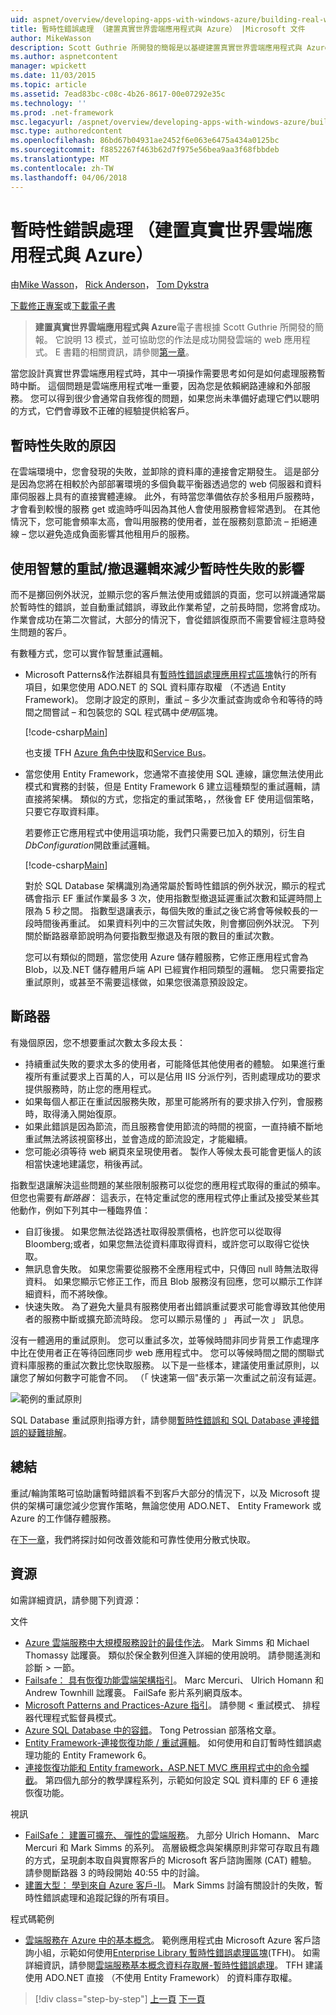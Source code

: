 ```yaml
---
uid: aspnet/overview/developing-apps-with-windows-azure/building-real-world-cloud-apps-with-windows-azure/transient-fault-handling
title: 暫時性錯誤處理 （建置真實世界雲端應用程式與 Azure） |Microsoft 文件
author: MikeWasson
description: Scott Guthrie 所開發的簡報是以基礎建置真實世界雲端應用程式與 Azure 的電子書。 它說明 13 模式和做法，他可以...
ms.author: aspnetcontent
manager: wpickett
ms.date: 11/03/2015
ms.topic: article
ms.assetid: 7ead83bc-c08c-4b26-8617-00e07292e35c
ms.technology: ''
ms.prod: .net-framework
msc.legacyurl: /aspnet/overview/developing-apps-with-windows-azure/building-real-world-cloud-apps-with-windows-azure/transient-fault-handling
msc.type: authoredcontent
ms.openlocfilehash: 86bd67b04931ae2452f6e063e6475a434a0125bc
ms.sourcegitcommit: f8852267f463b62d7f975e56bea9aa3f68fbbdeb
ms.translationtype: MT
ms.contentlocale: zh-TW
ms.lasthandoff: 04/06/2018
---
```

<a name="transient-fault-handling-building-real-world-cloud-apps-with-azure"></a>暫時性錯誤處理 （建置真實世界雲端應用程式與 Azure）
====================
由[Mike Wasson](https://github.com/MikeWasson)， [Rick Anderson](https://github.com/Rick-Anderson)， [Tom Dykstra](https://github.com/tdykstra)

[下載修正專案](http://code.msdn.microsoft.com/Fix-It-app-for-Building-cdd80df4)或[下載電子書](http://blogs.msdn.com/b/microsoft_press/archive/2014/07/23/free-ebook-building-cloud-apps-with-microsoft-azure.aspx)

> **建置真實世界雲端應用程式與 Azure**電子書根據 Scott Guthrie 所開發的簡報。 它說明 13 模式，並可協助您的作法是成功開發雲端的 web 應用程式。 E 書籍的相關資訊，請參閱[第一章](introduction.md)。


當您設計真實世界雲端應用程式時，其中一項操作需要思考如何是如何處理服務暫時中斷。 這個問題是雲端應用程式唯一重要，因為您是依賴網路連線和外部服務。 您可以得到很少會通常自我修復的問題，如果您尚未準備好處理它們以聰明的方式，它們會導致不正確的經驗提供給客戶。

## <a name="causes-of-transient-failures"></a>暫時性失敗的原因

在雲端環境中，您會發現的失敗，並卸除的資料庫的連接會定期發生。 這是部分是因為您將在相較於內部部署環境的多個負載平衡器透過您的 web 伺服器和資料庫伺服器上具有的直接實體連線。 此外，有時當您準備依存於多租用戶服務時，才會看到較慢的服務 get 或逾時呼叫因為其他人會使用服務會經常遇到。 在其他情況下，您可能會頻率太高，會叫用服務的使用者，並在服務刻意節流 – 拒絕連線 – 您以避免造成負面影響其他租用戶的服務。

## <a name="use-smart-retryback-off-logic-to-mitigate-the-effect-of-transient-failures"></a>使用智慧的重試/撤退邏輯來減少暫時性失敗的影響

而不是擲回例外狀況，並顯示您的客戶無法使用或錯誤的頁面，您可以辨識通常屬於暫時性的錯誤，並自動重試錯誤，導致此作業希望，之前長時間，您將會成功。 作業會成功在第二次嘗試，大部分的情況下，會從錯誤復原而不需要曾經注意時發生問題的客戶。

有數種方式，您可以實作智慧重試邏輯。

- Microsoft Patterns&amp;作法群組具有[暫時性錯誤處理應用程式區塊](https://msdn.microsoft.com/library/dn440719(v=pandp.60).aspx)執行的所有項目，如果您使用 ADO.NET 的 SQL 資料庫存取權 （不透過 Entity Framework)。 您剛才設定的原則，重試 – 多少次重試查詢或命令和等待的時間之間嘗試 – 和包裝您的 SQL 程式碼中*使用*區塊。

    [!code-csharp[Main](transient-fault-handling/samples/sample1.cs)]

    也支援 TFH [Azure 角色中快取](https://msdn.microsoft.com/library/windowsazure/dn386103.aspx)和[Service Bus](https://azure.microsoft.com/services/service-bus/)。
- 當您使用 Entity Framework，您通常不直接使用 SQL 連線，讓您無法使用此模式和實務的封裝，但是 Entity Framework 6 建立這種類型的重試邏輯，請直接將架構。 類似的方式，您指定的重試策略，，然後會 EF 使用這個策略，只要它存取資料庫。

    若要修正它應用程式中使用這項功能，我們只需要已加入的類別，衍生自*DbConfiguration*開啟重試邏輯。

    [!code-csharp[Main](transient-fault-handling/samples/sample2.cs)]

    對於 SQL Database 架構識別為通常屬於暫時性錯誤的例外狀況，顯示的程式碼會指示 EF 重試作業最多 3 次，使用指數型撤退延遲重試次數和延遲時間上限為 5 秒之間。 指數型退讓表示，每個失敗的重試之後它將會等候較長的一段時間後再重試。 如果資料列中的三次嘗試失敗，則會擲回例外狀況。 下列關於斷路器章節說明為何要指數型撤退及有限的數目的重試次數。

    您可以有類似的問題，當您使用 Azure 儲存體服務，它修正應用程式會為 Blob，以及.NET 儲存體用戶端 API 已經實作相同類型的邏輯。 您只需要指定重試原則，或甚至不需要這樣做，如果您很滿意預設設定。

<a id="circuitbreakers"></a>
## <a name="circuit-breakers"></a>斷路器

有幾個原因，您不想要重試次數太多段太長：

- 持續重試失敗的要求太多的使用者，可能降低其他使用者的體驗。 如果進行重複所有重試要求上百萬的人，可以是佔用 IIS 分派佇列，否則處理成功的要求提供服務時，防止您的應用程式。
- 如果每個人都正在重試因服務失敗，那里可能將所有的要求排入佇列，會服務時，取得湧入開始復原。
- 如果此錯誤是因為節流，而且服務會使用節流的時間的視窗，一直持續不斷地重試無法將該視窗移出，並會造成的節流設定，才能繼續。
- 您可能必須等待 web 網頁來呈現使用者。 製作人等候太長可能會更惱人的該相當快速地建議您，稍後再試。

指數型退讓解決這些問題的某些限制服務可以從您的應用程式取得的重試的頻率。 但您也需要有*斷路器*： 這表示，在特定重試您的應用程式停止重試及接受某些其他動作，例如下列其中一種臨界值：

- 自訂後援。 如果您無法從路透社取得股票價格，也許您可以從取得 Bloomberg;或者，如果您無法從資料庫取得資料，或許您可以取得它從快取。
- 無訊息會失敗。 如果您需要從服務不全應用程式中，只傳回 null 時無法取得資料。 如果您顯示它修正工作，而且 Blob 服務沒有回應，您可以顯示工作詳細資料，而不將映像。
- 快速失敗。 為了避免大量具有服務使用者出錯誤重試要求可能會導致其他使用者的服務中斷或擴充節流時段。 您可以顯示易懂的 」 再試一次 」 訊息。

沒有一體適用的重試原則。 您可以重試多次，並等候時間非同步背景工作處理序中比在使用者正在等待回應同步 web 應用程式中。 您可以等候時間之間的關聯式資料庫服務的重試次數比您快取服務。 以下是一些樣本，建議使用重試原則，以讓您了解如何數字可能會不同。 （「 快速第一個"表示第一次重試之前沒有延遲。

![範例的重試原則](transient-fault-handling/_static/image1.png)

SQL Database 重試原則指導方針，請參閱[暫時性錯誤和 SQL Database 連接錯誤的疑難排解](https://azure.microsoft.com/documentation/articles/sql-database-connectivity-issues/)。

## <a name="summary"></a>總結

重試/輪詢策略可協助讓暫時錯誤看不到客戶大部分的情況下，以及 Microsoft 提供的架構可讓您減少您實作策略，無論您使用 ADO.NET、 Entity Framework 或 Azure 的工作儲存體服務。

在[下一章](distributed-caching.md)，我們將探討如何改善效能和可靠性使用分散式快取。

## <a name="resources"></a>資源

如需詳細資訊，請參閱下列資源：

文件

- [Azure 雲端服務中大規模服務設計的最佳作法](https://msdn.microsoft.com/library/windowsazure/jj717232.aspx)。 Mark Simms 和 Michael Thomassy 詘躩裛。 類似於保全數列但進入詳細的使用說明。 請參閱遙測和診斷 > 一節。
- [Failsafe： 具有恢復功能雲端架構指引](https://msdn.microsoft.com/library/windowsazure/jj853352.aspx)。 Marc Mercuri、 Ulrich Homann 和 Andrew Townhill 詘躩裛。 FailSafe 影片系列網頁版本。
- [Microsoft Patterns and Practices-Azure 指引](https://msdn.microsoft.com/library/dn568099.aspx)。 請參閱 < 重試模式、 排程器代理程式監督員模式。
- [Azure SQL Database 中的容錯](https://blogs.msdn.com/b/windowsazure/archive/2012/07/30/fault-tolerance-in-windows-azure-sql-database.aspx)。 Tong Petrossian 部落格文章。
- [Entity Framework-連接恢復功能 / 重試邏輯](https://msdn.microsoft.com/data/dn456835)。 如何使用和自訂暫時性錯誤處理功能的 Entity Framework 6。
- [連接恢復功能和 Entity framework，ASP.NET MVC 應用程式中的命令攔截](../../../../mvc/overview/getting-started/getting-started-with-ef-using-mvc/connection-resiliency-and-command-interception-with-the-entity-framework-in-an-asp-net-mvc-application.md)。 第四個九部分的教學課程系列，示範如何設定 SQL 資料庫的 EF 6 連接恢復功能。

視訊

- [FailSafe： 建置可擴充、 彈性的雲端服務](https://channel9.msdn.com/Series/FailSafe)。 九部分 Ulrich Homann、 Marc Mercuri 和 Mark Simms 的系列。 高層級概念與架構原則非常可存取且有趣的方式，呈現劇本取自與實際客戶的 Microsoft 客戶諮詢團隊 (CAT) 體驗。 請參閱斷路器 3 的時段開始 40:55 中的討論。
- [建置大型： 學到來自 Azure 客戶-II](https://channel9.msdn.com/Events/Build/2012/3-030)。 Mark Simms 討論有關設計的失敗，暫時性錯誤處理和追蹤記錄的所有項目。

程式碼範例

- [雲端服務在 Azure 中的基本概念](https://code.msdn.microsoft.com/Cloud-Service-Fundamentals-4ca72649)。 範例應用程式由 Microsoft Azure 客戶諮詢小組，示範如何使用[Enterprise Library 暫時性錯誤處理區塊](http://nuget.org/packages/EnterpriseLibrary.TransientFaultHandling/)(TFH)。 如需詳細資訊，請參閱[雲端服務基本概念資料存取層-暫時性錯誤處理](https://social.technet.microsoft.com/wiki/contents/articles/18665.cloud-service-fundamentals-data-access-layer-transient-fault-handling.aspx)。 TFH 建議使用 ADO.NET 直接 （不使用 Entity Framework） 的資料庫存取權。

> [!div class="step-by-step"]
> [上一頁](monitoring-and-telemetry.md)
> [下一頁](distributed-caching.md)
